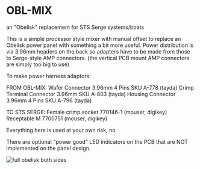 # OBL-MIX
an "Obelisk" replacement for STS Serge systems/boats

This is a simple processor style mixer with manual offset to replace an Obelisk power panel with something a bit more useful. 
Power distribution is via 3.96mm headers on the back so adapters have to be made from those to Serge-style AMP connectors. 
(the vertical PCB mount AMP connectors are simply too big to use)

To make power harness adaptors:

FROM OBL-MIX:
Wafer Connector 3.96mm 4 Pins SKU A-778 (tayda)
Crimp Terminal Connector 3.96mm SKU A-803 (tayda)
Housing Connector 3.96mm 4 Pins SKU A-796 (tayda)

TO STS SERGE: 
Female crimp socket 770146-1 (mouser, digikey)
Receptable M 7700751 (mouser, digikey)

Everything here is used at your own risk, no 

There are optional "power good" LED indicators on the PCB that are NOT implemented on the panel design. 


![full obelisk both sides](https://user-images.githubusercontent.com/14189382/152061211-d29b5799-20cb-4568-9925-278881f1e89a.png)
